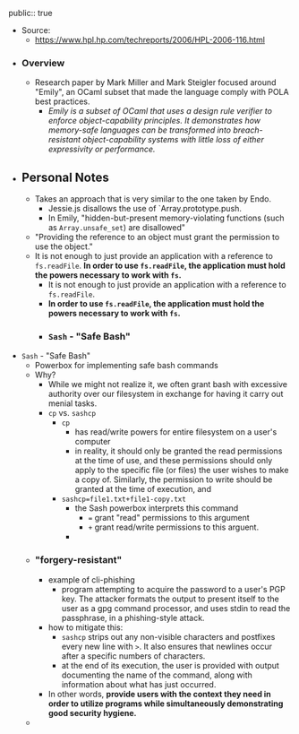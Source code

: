 public:: true
- Source:
	- https://www.hpl.hp.com/techreports/2006/HPL-2006-116.html
- ### Overview
	- Research paper by Mark Miller and Mark Steigler focused around "Emily", an OCaml subset that made the language comply with POLA best practices.
		- *Emily is a subset of OCaml that uses a design rule verifier to enforce object-capability principles. It demonstrates how memory-safe languages can be transformed into breach-resistant object-capability systems with little loss of either expressivity or performance.*
- ## Personal Notes
	- Takes an approach that is very similar to the one taken by Endo.
		- Jessie.js disallows the use of `Array.prototype.push.
		- In Emily, "hidden-but-present memory-violating functions (such as `Array.unsafe_set`) are disallowed"
	- "Providing the reference to an object must grant the permission to use the object."
	- It is not enough to just provide an application with a reference to `fs.readFile`. **In order to use `fs.readFile`, the application must hold the powers necessary to work with `fs`.**
		- It is not enough to just provide an application with a reference to `fs.readFile`.
		- **In order to use `fs.readFile`, the application must hold the powers necessary to work with `fs`.**
		- ### `Sash` - "Safe Bash"
- `Sash` - "Safe Bash"
	- Powerbox for implementing safe bash commands
	- Why?
		- While we might not realize it, we often grant bash with excessive authority over our filesystem in exchange for having it carry out menial tasks.
		- `cp` vs. `sashcp`
			- `cp`
				- has read/write powers for entire filesystem on a user's computer
				- in reality, it should only be granted the read permissions at the time of use, and these permissions should only apply to the specific file (or files) the user wishes to make a copy of. Similarly, the permission to write should be granted at the time of execution, and
			- `sashcp=file1.txt+file1-copy.txt`
				- the Sash powerbox interprets this command
					- `=` grant "read" permissions to this argument
					- `+` grant read/write permissions to this arguent.
				-
	- ### "forgery-resistant"
		- example of cli-phishing
			- program attempting to acquire the password to a user's PGP key. The attacker formats the output to present itself to the user as a gpg command processor, and uses stdin to read the passphrase, in a phishing-style attack.
		- how to mitigate this:
			- `sashcp` strips out any non-visible characters and postfixes every new line with `>`. It also ensures that newlines occur after a specific numbers of characters.
			- at the end of its execution, the user is provided with output documenting the name of the command, along with information about what has just occurred.
		- In other words, **provide users with the context they need in order to utilize programs while simultaneously demonstrating good security hygiene.**
	-
